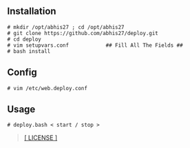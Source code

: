Installation
-
```
# mkdir /opt/abhis27 ; cd /opt/abhis27
# git clone https://github.com/abhis27/deploy.git
# cd deploy
# vim setupvars.conf            ## Fill All The Fields ##
# bash install
```

Config
-
```
# vim /etc/web.deploy.conf
```

Usage
-
```
# deploy.bash < start / stop >
```
> [[ LICENSE ]](http://www.wtfpl.net/txt/copying/)


